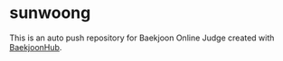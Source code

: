# sunwoong
This is an auto push repository for Baekjoon Online Judge created with [BaekjoonHub](https://github.com/BaekjoonHub/BaekjoonHub).
